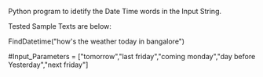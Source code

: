 Python program to idetify the Date Time words in the Input String.

Tested Sample Texts are below:

FindDatetime("how's the weather today in bangalore")

#Input_Parameters = ["tomorrow","last friday","coming monday","day before Yesterday","next friday"]
